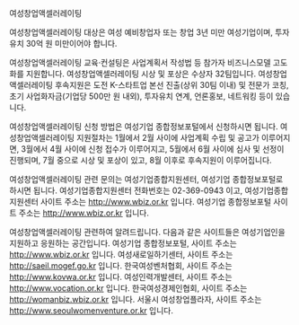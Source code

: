여성창업액셀러레이팅

여성창업액셀러레이팅 대상은 여성 예비창업자 또는 창업 3년 미만 여성기업이며, 투자유치 30억 원 미만이어야 합니다.

여성창업액셀러레이팅 교육·컨설팅은 사업계획서 작성법 등 참가자 비즈니스모델 고도화를 지원합니다.
여성창업액셀러레이팅 시상 및 포상은 수상자 32팀입니다.
여성창업액셀러레이팅 후속지원은 도전 K-스타트업 본선 진출(상위 30팀 이내) 및 전문가 코칭, 초기 사업화자금(기업당 500만 원 내외), 투자유치 연계, 언론홍보, 네트워킹 등이 있습니다.

여성창업액셀러레이팅 신청 방법은 여성기업 종합정보포털에서 신청하시면 됩니다.
여성창업액셀러레이팅 지원절차는 1월에서 2월 사이에 사업계획 수립 및 공고가 이루어지면, 3월에서 4월 사이에 신청 접수가 이루어지고, 5월에서 6월 사이에 심사 및 선정이 진행되며, 7월 중으로 시상 및 포상이 있고, 8월 이후로 후속지원이 이루어집니다.

여성창업액셀러레이팅 관련 문의는 여성기업종합지원센터, 여성기업 종합정보포털로 하시면 됩니다.
여성기업종합지원센터 전화번호는 02-369-0943 이고, 여성기업종합지원센터 사이트 주소는 http://www.wbiz.or.kr 입니다.
여성기업 종합정보포털 사이트 주소는 http://www.wbiz.or.kr 입니다.

여성창업액셀러레이팅 관련하여 알려드립니다.
다음과 같은 사이트들은 여성기업인을 지원하고 응원하는 공간입니다.
여성기업 종합정보포털, 사이트 주소는 http://www.wbiz.or.kr 입니다.
여성새로일하기센터, 사이트 주소는 http://saeil.mogef.go.kr 입니다.
한국여성벤처협회, 사이트 주소는 http://www.kovwa.or.kr 입니다.
여성인력개발센터, 사이트 주소는 http://www.vocation.or.kr 입니다.
한국여성경제인협회, 사이트 주소는 http://womanbiz.wbiz.or.kr 입니다.
서울시 여성창업플라자, 사이트 주소는 http://www.seoulwomenventure.or.kr 입니다.